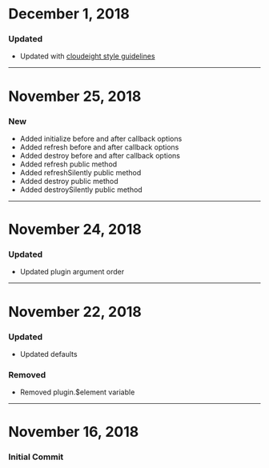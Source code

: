 # December 1, 2018

### Updated
- Updated with [cloudeight style guidelines](https://github.com/cloudeight/style-guidelines)


-----


# November 25, 2018

### New
- Added initialize before and after callback options
- Added refresh before and after callback options
- Added destroy before and after callback options
- Added refresh public method
- Added refreshSilently public method
- Added destroy public method
- Added destroySilently public method


-----


# November 24, 2018

### Updated
- Updated plugin argument order


-----


# November 22, 2018

### Updated
- Updated defaults

### Removed
- Removed plugin.$element variable


-----


# November 16, 2018

### Initial Commit

